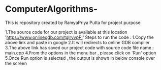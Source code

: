 # ComputerAlgorithms-
This is repository created by RamyaPriya Putta for project purpose 

1.The source code for our project is available at this location 'https://www.onlinegdb.com/tgIrvvpPl'
Steps to run the code : 
1.Copy the above link and paste in google 
2.It will redirects to online GDB compiler 
3.The above link has saved our project code with source code file name : main.cpp
4.From the options in the menu bar , please click on 'Run' option 
5.Once Run option is selected , the output is shown in below console over the screen
